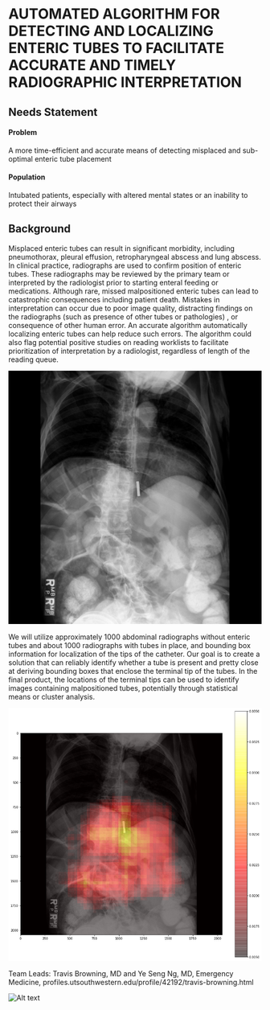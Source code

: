 # AUTOMATED ALGORITHM FOR DETECTING AND LOCALIZING ENTERIC TUBES TO FACILITATE ACCURATE AND TIMELY RADIOGRAPHIC INTERPRETATION

## Needs Statement

#### Problem
A more time-efficient and accurate means of detecting misplaced and sub-optimal enteric tube placement

#### Population
Intubated patients, especially with altered mental states or an inability to protect their airways

## Background

Misplaced enteric tubes can result in significant morbidity, including pneumothorax, pleural effusion, retropharyngeal abscess and lung abscess. In clinical practice, radiographs are used to confirm position of enteric tubes. These radiographs may be reviewed by the primary team or interpreted by the radiologist prior to starting enteral feeding or medications. Although rare, missed malpositioned enteric tubes can lead to catastrophic consequences including patient death. Mistakes in interpretation can occur due to poor image quality, distracting findings on the radiographs (such as presence of other tubes or pathologies) , or consequence of other human error. An accurate algorithm automatically localizing enteric tubes can help reduce such errors. The algorithm could also flag potential positive studies on reading worklists to facilitate prioritization of interpretation by a radiologist, regardless of length of the reading queue.

![Alt text](images/0331.png)

We will utilize approximately 1000 abdominal radiographs without enteric tubes and about 1000 radiographs with tubes in place, and bounding box information for localization of the tips of the catheter.  Our goal is to create a solution that can reliably identify whether a tube is present and pretty close at deriving bounding boxes that enclose the terminal tip of the tubes. In the final product, the locations of the terminal tips can be used to identify images containing malpositioned tubes, potentially through statistical means or cluster analysis. 

![Alt text](images/Heatmap0331.png)

Team Leads: Travis Browning, MD and Ye Seng Ng, MD, Emergency Medicine, profiles.utsouthwestern.edu/profile/42192/travis-browning.html 

![Alt text](https://images.squarespace-cdn.com/content/v1/5b3ffc3fcef3721bd81d8c60/1559312908014-U0GOGORXOYIS0UJQV43H/ke17ZwdGBToddI8pDm48kLSRW7PLm3WkubOqe1a7DDVZw-zPPgdn4jUwVcJE1ZvWQUxwkmyExglNqGp0IvTJZUJFbgE-7XRK3dMEBRBhUpyGgy-SgXO0EeFY0JziBd3dD9HtJ7Bi1hLUqRY0vXhnJ17ynhB4yX2qIiJJUVq2E2g/browning1.png?format=1500w)


